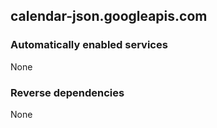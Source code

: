 ## calendar-json.googleapis.com

### Automatically enabled services

None

### Reverse dependencies

None
